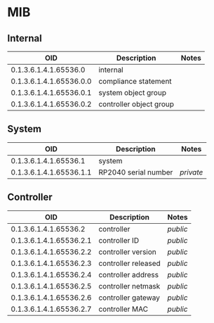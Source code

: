 # MIB

## Internal

| OID                    | Description             | Notes      |
|------------------------|-------------------------|------------|
|0.1.3.6.1.4.1.65536.0   | internal                |            |
|0.1.3.6.1.4.1.65536.0.0 | compliance statement    |            |
|0.1.3.6.1.4.1.65536.0.1 | system object group     |            |
|0.1.3.6.1.4.1.65536.0.2 | controller object group |            |

## System

| OID                    | Description             | Notes      |
|------------------------|-------------------------|------------|
|0.1.3.6.1.4.1.65536.1   | system                  | 
|0.1.3.6.1.4.1.65536.1.1 | RP2040 serial number    | _private_  |

## Controller

| OID                     | Description            | Notes      |
|-------------------------|------------------------|------------|
| 0.1.3.6.1.4.1.65536.2   | controller             | _public_   |
| 0.1.3.6.1.4.1.65536.2.1 | controller ID          | _public_   |
| 0.1.3.6.1.4.1.65536.2.2 | controller version     | _public_   |
| 0.1.3.6.1.4.1.65536.2.3 | controller released    | _public_   |
| 0.1.3.6.1.4.1.65536.2.4 | controller address     | _public_   |
| 0.1.3.6.1.4.1.65536.2.5 | controller netmask     | _public_   |
| 0.1.3.6.1.4.1.65536.2.6 | controller gateway     | _public_   |
| 0.1.3.6.1.4.1.65536.2.7 | controller MAC         | _public_   |

